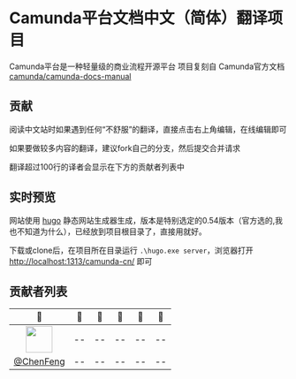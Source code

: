 # Camunda平台文档中文（简体）翻译项目

Camunda平台是一种轻量级的商业流程开源平台
项目复刻自 Camunda官方文档 [camunda/camunda-docs-manual](https://github.com/camunda/camunda-docs-manual)

## 贡献

阅读中文站时如果遇到任何“不舒服”的翻译，直接点击右上角编辑，在线编辑即可

如果要做较多内容的翻译，建议fork自己的分支，然后提交合并请求

翻译超过100行的译者会显示在下方的贡献者列表中

## 实时预览

网站使用 [hugo](http://gohugo.io/) 静态网站生成器生成，版本是特别选定的0.54版本（官方选的,我也不知道为什么），已经放到项目根目录了，直接用就好。

下载或clone后，在项目所在目录运行 `.\hugo.exe server`，浏览器打开 [http://localhost:1313/camunda-cn/](http://localhost:1313/camunda-cn/) 即可

## 贡献者列表
|:construction_worker:|:construction_worker:|:construction_worker:|:construction_worker:|:construction_worker:|:construction_worker:|
|:-------------------:|:-------------------:|:-------------------:|:-------------------:|:-------------------:|:-------------------:|
|<img height='48' width='48' src='https://avatars.githubusercontent.com/u/22218688?v=4'>|--|--|--|--|--|
|[@ChenFeng](https://github.com/zoollcar)|--|--|--|--|--|
